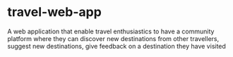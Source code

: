 # travel-web-app
A web application that enable travel enthusiastics to have a community platform where they can discover new destinations from other travellers, suggest new destinations, give feedback on a destination they have visited
